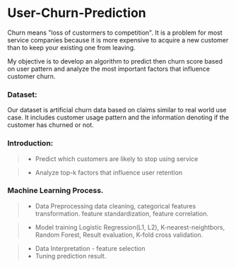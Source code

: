  User-Churn-Prediction
=======================================

Churn means "loss of custormers to competition". It is a problem for most service companies because it is more expensive to acquire 
a new customer than to keep your existing one from leaving.

My objective is to develop an algorithm to predict then churn score based on user pattern and analyze the most important factors
that influence customer churn.


### Dataset:
Our dataset is artificial churn data based on claims similar to real world use case. It includes customer usage pattern and 
the information denoting if the customer has churned or not. 

### Introduction:
>- Predict which customers are likely to stop using service

>- Analyze top-k factors that influence user retention

### Machine Learning Process.

>- Data Preprocessing
data cleaning, categorical features transformation. feature
standardization, feature correlation.

>- Model training
Logistic Regression(L1, L2), K-nearest-neightbors, Random Forest, Result evaluation, K-fold cross validation.

>- Data Interpretation - feature selection
>- Tuning prediction result.

